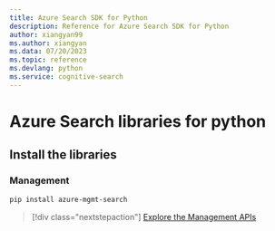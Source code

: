 ```yaml
---
title: Azure Search SDK for Python
description: Reference for Azure Search SDK for Python
author: xiangyan99
ms.author: xiangyan
ms.data: 07/20/2023
ms.topic: reference
ms.devlang: python
ms.service: cognitive-search
---
```

# Azure Search libraries for python

## Install the libraries


### Management

```bash
pip install azure-mgmt-search
```
> [!div class="nextstepaction"]
> [Explore the Management APIs](/python/api/overview/azure/search/management)